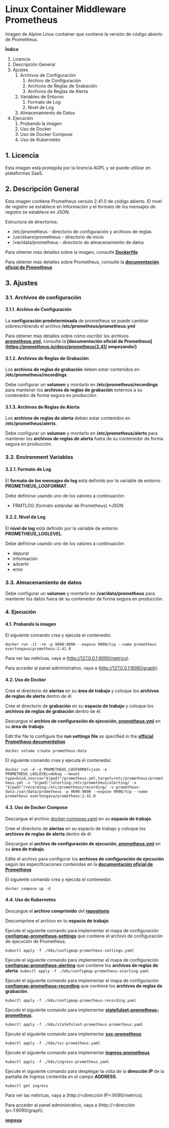 # Linux Container Middleware Prometheus
Imagen de Alpine Linux container que contiene la versión de código abierto de Prometheus.

**Índice**
1. Licencia
2. Descripción General
3. Ajustes
	1. Archivos de Configuración
		1. Archivo de Configuración
		2. Archivos de Reglas de Grabación
		3. Archivos de Reglas de Alerta
	2. Variables de Entorno
		1. Formato de Log
		2. Nivel de Log
	3. Almacenamiento de Datos
4. Ejecución
	1. Probando la imagen
	2. Uso de Docker
	3. Uso de Docker Compose
	4. Uso de Kubernetes

## 1. Licencia

Esta imagen está protegida por la licencia AGPL y se puede utilizar en plataformas SaaS.

## 2. Descripción General

Esta imagen contiene Prometheus versión 2.41.0 de código abierto. El nivel de registro se establece en Información y el formato de los mensajes de registro se establece en JSON.

Estructura de directorios:
* /etc/prometheus - directorio de configuración y archivos de reglas
* /usr/share/prometheus - directorio de inicio
* /var/data/prometheus - directorio de almacenamiento de datos

Para obtener más detalles sobre la imagen, consulte **[Dockerfile](./Dockerfile)**

Para obtener más detalles sobre Prometheus, consulte la **[documentación oficial de Prometheus](https://prometheus.io/docs/introduction/overview/)**

## 3. Ajustes

### 3.1. Archivos de configuración

#### 3.1.1. Archivo de Configuración

La **configuración predeterminada** de prometheus se puede cambiar sobrescribiendo el archivo **/etc/prometheus/prometheus.yml**

Para obtener más detalles sobre cómo escribir los archivos **[prometheus.yml](./assets/prometheus.yml)**, consulte la **[documentación oficial de Prometheus](https://prometheus.io/docs/prometheus/2.41/ empezando/)**

#### 3.1.2. Archivos de Reglas de Grabación

Los **archivos de reglas de grabación** deben estar contenidos en **/etc/prometheus/recordings**.

Debe configurar un **volumen** y montarlo en **/etc/prometheus/recordings** para mantener los **archivos de reglas de grabación** externos a su contenedor de forma segura en producción.

#### 3.1.3. Archivos de Reglas de Alerta

Los **archivos de reglas de alerta** deben estar contenidos en **/etc/prometheus/alerts**.

Debe configurar un **volumen** y montarlo en **/etc/prometheus/alerts** para mantener los **archivos de reglas de alerta** fuera de su contenedor de forma segura en producción.

### 3.2. Environment Variables

#### 3.2.1. Formato de Log

El **formato de los mensajes de log** está definido por la variable de entorno **PROMETHEUS_LOGFORMAT**.

Debe definirse usando uno de los valores a continuación:
* FRMTLOG (formato estándar de Prometheus)
*JSON

#### 3.2.2. Nivel de Log

El **nivel de log** está definido por la variable de entorno **PROMETHEUS_LOGLEVEL**.

Debe definirse usando uno de los valores a continuación:
* depurar
* información
* advertir
* error

### 3.3. Almacenamiento de datos

Debe configurar un **volumen** y montarlo en **/var/data/prometheus** para mantener los datos fuera de su contenedor de forma segura en producción.

### 4. Ejecución

#### 4.1. Probando la imagen

El siguiente comando crea y ejecuta el contenedor.

`docker run -it -rm -p 9090:9090 --expose 9090/tcp --name prometheus evertongava/prometheus:2.41.0`

Para ver las métricas, vaya a (http://127.0.0.1:9090/metrics).

Para acceder al panel administrativo, vaya a (http://127.0.0.1:9090/graph).

#### 4.2. Uso de Docker

Cree el directorio de **alertas** en su **área de trabajo** y coloque los **archivos de reglas de alerta** dentro de él.

Cree el directorio de **grabación** en su **espacio de trabajo** y coloque los **archivos de reglas de grabación** dentro de él.

Descargue el **archivo de configuración de ejecución, [prometheus.yml](./assets/prometheus.yml)** en su **área de trabajo**.

Edit the file to configure the **run settings file** as specified in the **[official Prometheus documentation](https://prometheus.io/docs/prometheus/2.41/getting_started/)**

`docker volume create prometheus-data` 

El siguiente comando crea y ejecuta el contenedor.

`docker run -d -e PROMETHEUS_LOGFORMAT=json -e PROMETHEUS_LOGLEVEL=debug --mount type=bind,source="$(pwd)"/prometheus.yml,target=/etc/prometheus/prometheus.yml -v "$(pwd)"/alerting:/etc/prometheus/alerting/ -v "$(pwd)"/recording:/etc/prometheus/recording/ -v prometheus-data:/var/data/prometheus -p 9090:9090 --expose 9090/tcp --name prometheus evertongava/prometheus:2.41.0`

#### 4.3. Uso de Docker Compose

Descargue el archivo [docker-compose.yaml](./docker-compose.yaml) en su **espacio de trabajo**.

Cree el directorio de **alertas** en su espacio de trabajo y coloque los **archivos de reglas de alerta** dentro de él.

Descargue el **archivo de configuración de ejecución, [prometheus.yml](./assets/prometheus.yml)** en su **área de trabajo**.

Edite el archivo para configurar los **archivos de configuración de ejecución** según las especificaciones contenidas en la **[documentación oficial de Prometheus](https://prometheus.io/docs/prometheus/2.41/getting_started/)**

El siguiente comando crea y ejecuta el contenedor.

`docker compose up -d`

#### 4.4. Uso de Kubernetes

Descargue el **archivo comprimido** del **[repositorio](https://github.com/evertongava/lxc-middleware-prometheus/archive/refs/tags/v2.41.0.tar.gz)**

Descomprime el archivo en tu **espacio de trabajo**.

Ejecute el siguiente comando para implementar el mapa de configuración **[configmap-prometheus-settings](./k8s/configmap-prometheus-settings.yaml)** que contiene el archivo de configuración de ejecución de Prometheus.

`kubectl apply -f ./k8s/configmap-prometheus-settings.yaml`

Ejecute el siguiente comando para implementar el mapa de configuración **[configmap-prometheus-alerting](./k8s/configmap-prometheus-alerting.yaml)** que contiene los **archivos de reglas de alerta**.
`kubectl apply -f ./k8s/configmap-prometheus-alerting.yaml`

Ejecute el siguiente comando para implementar el mapa de configuración **[configmap-prometheus-recording](./k8s/configmap-prometheus-recording.yaml)** que contiene los **archivos de reglas de grabación**.

`kubectl apply -f ./k8s/configmap-prometheus-recording.yaml`

Ejecute el siguiente comando para implementar **[statefulset-prometheus-prometheus](./k8s/statefulset-prometheus-prometheus.yaml)**.

`kubectl apply -f ./k8s/statefulset-prometheus-prometheus.yaml`

Ejecute el siguiente comando para implementar **[svc-prometheus](./k8s/svc-prometheus.yaml)**

`kubectl apply -f ./k8s/svc-prometheus.yaml`

Ejecute el siguiente comando para implementar **[ingress-prometheus](./k8s/ingress-prometheus.yaml)**

`kubectl apply -f ./k8s/ingress-prometheus.yaml`

Ejecute el siguiente comando para desplegar la vista de la **dirección IP** de la pantalla de Ingress contenida en el campo **ADDRESS**.

`kubectl get ingress`

Para ver las métricas, vaya a (http://<dirección IP>:9090/metrics).

Para acceder al panel administrativo, vaya a (http://<dirección ip>.1:9090/graph).

**[regresa](./README.md)**